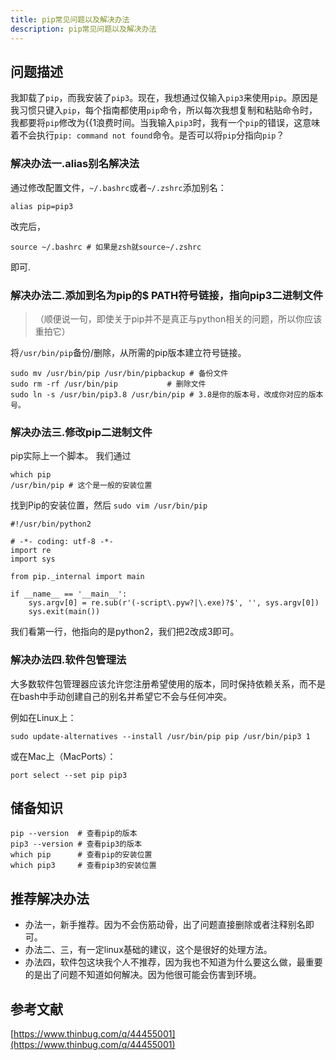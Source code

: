 ```yaml
---
title: pip常见问题以及解决办法
description: pip常见问题以及解决办法
---
```


## 问题描述
我卸载了`pip`，而我安装了`pip3`。现在，我想通过仅输入`pip3`来使用`pip`。原因是我习惯只键入`pip`，每个指南都使用`pip`命令，所以每次我想复制和粘贴命令时，我都要将`pip`修改为{{1浪费时间。当我输入`pip3`时，我有一个`pip`的错误，这意味着不会执行`pip: command not found`命令。是否可以将`pip`分指向`pip`？


### 解决办法一.alias别名解决法

通过修改配置文件，`~/.bashrc`或者`~/.zshrc`添加别名：
```shell
alias pip=pip3
```
改完后，
```shell
source ~/.bashrc # 如果是zsh就source~/.zshrc
```
即可.

### 解决办法二.添加到名为pip的$ PATH符号链接，指向pip3二进制文件

>（顺便说一句，即使关于pip并不是真正与python相关的问题，所以你应该重拍它）

将`/usr/bin/pip`备份/删除，从所需的pip版本建立符号链接。
```shell
sudo mv /usr/bin/pip /usr/bin/pipbackup # 备份文件
sudo rm -rf /usr/bin/pip           # 删除文件
sudo ln -s /usr/bin/pip3.8 /usr/bin/pip # 3.8是你的版本号，改成你对应的版本号。
```
### 解决办法三.修改pip二进制文件
pip实际上一个脚本。
我们通过
```shell
which pip
/usr/bin/pip # 这个是一般的安装位置
```
找到Pip的安装位置，然后
`sudo vim /usr/bin/pip`

```shell
#!/usr/bin/python2

# -*- coding: utf-8 -*-
import re
import sys

from pip._internal import main

if __name__ == '__main__':
    sys.argv[0] = re.sub(r'(-script\.pyw?|\.exe)?$', '', sys.argv[0])
    sys.exit(main())
```
 我们看第一行，他指向的是python2，我们把2改成3即可。



### 解决办法四.软件包管理法

大多数软件包管理器应该允许您注册希望使用的版本，同时保持依赖关系，而不是在bash中手动创建自己的别名并希望它不会与任何冲突。

例如在Linux上：

```
sudo update-alternatives --install /usr/bin/pip pip /usr/bin/pip3 1

```

或在Mac上（MacPorts）：

```
port select --set pip pip3
```

## 储备知识

```shell
pip --version  # 查看pip的版本
pip3 --version # 查看pip3的版本
which pip      # 查看pip的安装位置
which pip3     # 查看pip3的安装位置
```

## 推荐解决办法

* 办法一，新手推荐。因为不会伤筋动骨，出了问题直接删除或者注释别名即可。
* 办法二、三，有一定linux基础的建议，这个是很好的处理方法。
* 办法四，软件包这块我个人不推荐，因为我也不知道为什么要这么做，最重要的是出了问题不知道如何解决。因为他很可能会伤害到环境。

## 参考文献
[https://www.thinbug.com/q/44455001](https://www.thinbug.com/q/44455001)